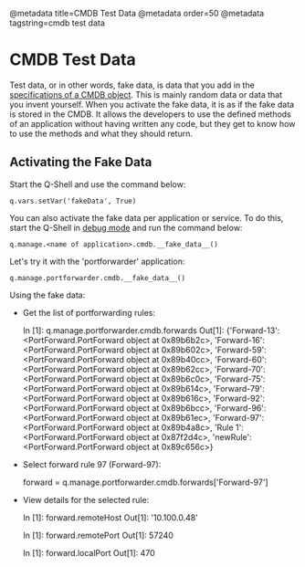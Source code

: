 @metadata title=CMDB Test Data
@metadata order=50
@metadata tagstring=cmdb test data

[extspec]: #/ExtendingPylabs/ExtensionSpecs
[qshelloption]: #/Q-Shell/QShellOptions


# CMDB Test Data

Test data, or in other words, fake data, is data that you add in the [specifications of a CMDB object][extspec]. This is mainly random data or data that you invent yourself. When you activate the fake data, it is as if the fake data is stored in the CMDB. It allows the developers to use the defined methods of an application without having written any code, but they get to know how to use the methods and what they should return.


## Activating the Fake Data

Start the Q-Shell and use the command below:

    q.vars.setVar('fakeData', True)

You can also activate the fake data per application or service. To do this, start the Q-Shell in [debug mode][qshelloption] and run the command below:

    q.manage.<name of application>.cmdb.__fake_data__()

Let's try it with the 'portforwarder' application:

    q.manage.portforwarder.cmdb.__fake_data__()

Using the fake data:

* Get the list of portforwarding rules:

    In [1]: q.manage.portforwarder.cmdb.forwards
    Out[1]: 
    {'Forward-13': <PortForward.PortForward object at 0x89b6b2c>,
     'Forward-16': <PortForward.PortForward object at 0x89b602c>,
     'Forward-59': <PortForward.PortForward object at 0x89b40cc>,
     'Forward-60': <PortForward.PortForward object at 0x89b62cc>,
     'Forward-70': <PortForward.PortForward object at 0x89b6c0c>,
     'Forward-75': <PortForward.PortForward object at 0x89b614c>,
     'Forward-79': <PortForward.PortForward object at 0x89b616c>,
     'Forward-92': <PortForward.PortForward object at 0x89b6bcc>,
     'Forward-96': <PortForward.PortForward object at 0x89b61ec>,
     'Forward-97': <PortForward.PortForward object at 0x89b4a8c>,
     'Rule 1': <PortForward.PortForward object at 0x87f2d4c>,
     'newRule': <PortForward.PortForward object at 0x89c656c>}

* Select forward rule 97 (Forward-97):

    forward = q.manage.portforwarder.cmdb.forwards['Forward-97']

* View details for the selected rule:

    In [1]: forward.remoteHost
    Out[1]: '10.100.0.48'

    In [1]: forward.remotePort 
    Out[1]: 57240

    In [1]: forward.localPort
    Out[1]: 470
